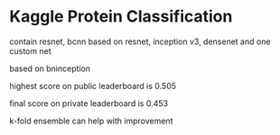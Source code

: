 # Kaggle Protein Classification

contain resnet, bcnn based on resnet, inception v3, densenet and one custom net

based on bninception

highest score on public leaderboard is 0.505

final score on private leaderboard is 0.453

k-fold ensemble can help with improvement
